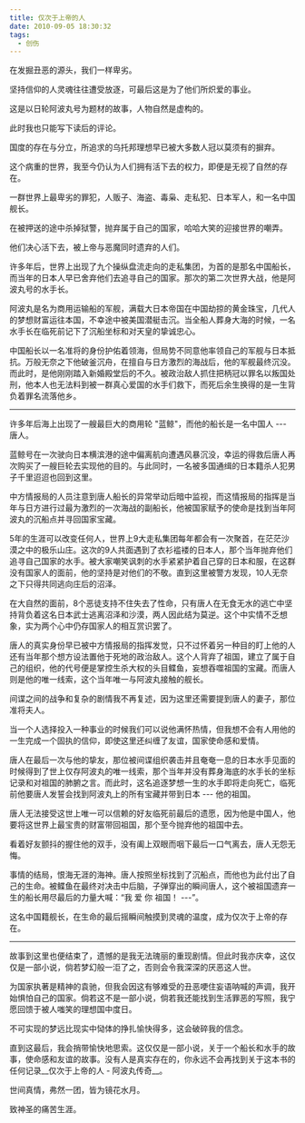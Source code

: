 ```yaml
---
title: 仅次于上帝的人
date: 2010-09-05 18:30:32
tags:
  - 创伤
---
```


在发掘丑恶的源头，我们一样卑劣。

坚持信仰的人灵魂往往遭受放逐，可最后这是为了他们所炽爱的事业。

这是以日轮阿波丸号为题材的故事，人物自然是虚构的。

此时我也只能写下读后的评论。

国度的存在与分立，所追求的乌托邦理想早已被大多数人冠以莫须有的摒弃。

这个病重的世界，我至今仍认为人们拥有活下去的权力，即便是无视了自然的存在。

一群世界上最卑劣的罪犯，人贩子、海盗、毒枭、走私犯、日本军人，和一名中国舰长。

在被押送的途中杀掉狱警，抛弃属于自己的国家，哈哈大笑的迎接世界的嘲弄。

他们决心活下去，被上帝与恶魔同时遗弃的人们。

许多年后，世界上出现了九个操纵盘流走向的走私集团，为首的是那名中国船长，而当年的日本人早已舍弃他们去追寻自己的国家。那次的第二次世界大战，他是阿波丸号的水手长。

阿波丸是名为商用运输船的军舰，满载大日本帝国在中国劫掠的黄金珠宝，几代人的梦想财富运往本国，不幸途中被美国潜艇击沉。当全船人葬身大海的时候，一名水手长在临死前记下了沉船坐标和对天皇的挚诚忠心。

中国船长以一名准将的身份护佑着领海，但局势不同意他率领自己的军舰与日本抵抗。万般无奈之下他破釜沉舟，在擅自与日方激烈的海战后，他的军舰最终沉没。而此时，是他刚刚踏入新婚殿堂后的不久。被政治敌人抓住把柄冠以罪名以叛国处刑，他本人也无法料到被一群真心爱国的水手们救下，而死后余生换得的是一生背负着罪名流落他乡。

---

许多年后海上出现了一艘最巨大的商用轮 "蓝鲸"，而他的船长是一名中国人 --- 唐人。

蓝鲸号在一次驶向日本横滨港的途中偏离航向遭遇风暴沉没，幸运的得救后唐人再次购买了一艘巨轮去实现他的目的。与此同时，一名被多国通缉的日本籍杀人犯男子千里迢迢也回到这里。

中方情报局的人员注意到唐人船长的异常举动后暗中监视，而这情报局的指挥是当年与日方进行过最为激烈的一次海战的副船长，他被国家赋予的使命是找到当年阿波丸的沉船点并寻回国家宝藏。

5年的生涯可以改变任何人，世界上9大走私集团每年都会有一次聚首，在茫茫沙漠之中的极乐山庄。这次的9人共面遇到了衣衫褴褛的日本人，那个当年抛弃他们追寻自己国家的水手。被大家嘲笑讽刺的水手紧紧护着自己穿的日本和服，在这群没有国家人的面前，他的坚持是对他们的不敬。直到这里被警方发现，10人无奈之下只得共同逃向庄后的沼泽。

在大自然的面前，8个恶徒支持不住失去了性命，只有唐人在无食无水的逃亡中坚持背负着这名日本武士逃离沼泽和沙漠，两人因此结为莫逆。这个中实情不乏想象，实为两个心中仍存国家人的相互赏识罢了。

唐人的真实身份早已被中方情报局的指挥发觉，只不过怀着另一种目的盯上他的人还有当年那个想方设法置他于死地的政治敌人。这个人背弃了祖国，建立了属于自己的组织，他的代号便是掌控生杀大权的头目鲽鱼，妄想吞噬祖国的宝藏。而唐人则是他的唯一线索，这个当年唯一与阿波丸接触的舰长。

间谍之间的战争和复杂的剧情我不再复述，因为这里还需要提到唐人的妻子，那位准将夫人。

当一个人选择投入一种事业的时候我们可以说他满怀热情，但我想不会有人用他的一生完成一个固执的信仰，即使这里还纠缠了友谊，国家使命感和爱情。

唐人在最后一次与他的挚友，那位被间谍组织袭击并且奄奄一息的日本水手见面的时候得到了世上仅存阿波丸的唯一线索，那个当年并没有葬身海底的水手长的坐标记录和对祖国的肺腑之言。而此时，这名追逐梦想一生的水手即将走向死亡，临死前他要唐人发誓会找到阿波丸上的所有宝藏并带到日本 --- 他的祖国。

唐人无法接受这世上唯一可以信赖的好友临死前最后的遗愿，因为他是中国人，他要将这世界上最宝贵的财富带回祖国，那个至今抛弃他的祖国中去。

看着好友颤抖的握住他的双手，没有阖上双眼而咽下最后一口气离去，唐人无怨无悔。

事情的结局，恨海无涯的海神。唐人按照坐标找到了沉船点，而他也为此付出了自己的生命。被鲽鱼在最终对决击中后脑，子弹穿出的瞬间唐人，这个被祖国遗弃一生的船长用尽最后的力量大喊：“我 爱 你 祖国！ ---”。

这名中国籍舰长，在生命的最后摇瞬间触摸到灵魂的温度，成为仅次于上帝的存在。

---

故事到这里也便结束了，遗憾的是我无法瑰丽的重现剧情。但此时我亦庆幸，这仅仅是一部小说，倘若梦幻般一洰了之，否则会令我深深的厌恶这人世。

为国家执著是精神的袁驰，但我会因这有够难受的丑恶哽住妄语呐喊的声调，我开始惧怕自己的国家。倘若这不是一部小说，倘若我还能找到生活罪恶的写照，我宁愿回馈于被人嗤笑的理想国中度日。

不可实现的梦远比现实中恸体的挣扎愉快得多，这会破碎我的信念。

直到这最后，我会捎带愉快地思索。这仅仅是一部小说，关于一个船长和水手的故事，使命感和友谊的故事。没有人是真实存在的，你永远不会再找到关于这本书的任何记录__仅次于上帝的人 - 阿波丸传奇__。

世间真情，弗然一团，皆为镜花水月。

致神圣的痛苦生涯。
